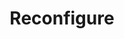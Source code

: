 ---
title: Reconfigure
menu:
  docs_{{ .version }}:
    identifier: reconfigure
    name: Reconfigure
    parent: mc-memcached-guides
    weight: 80
menu_name: docs_{{ .version }}
---